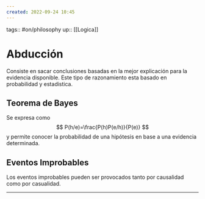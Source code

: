 ```yaml
---
created: 2022-09-24 10:45
---
```

tags:: #on/philosophy 
up:: [[Logica]]
# Abducción
Consiste en sacar conclusiones basadas en la mejor explicación para la evidencia disponible. Este tipo de razonamiento esta basado en probabilidad y estadistica.

## Teorema de Bayes
Se expresa como $$
P(h/e)=\frac{P(h)P(e/h)}{P(e)}
$$ y permite conocer la probabilidad de una hipótesis en base a una evidencia determinada.

## Eventos Improbables
Los eventos improbables pueden ser provocados tanto por causalidad como por casualidad.
___
